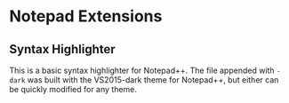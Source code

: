 # Notepad Extensions

## Syntax Highlighter
This is a basic syntax highlighter for Notepad++. The file appended with `-dark` was built with the VS2015-dark theme for Notepad++, but either can be quickly modified for any theme.
